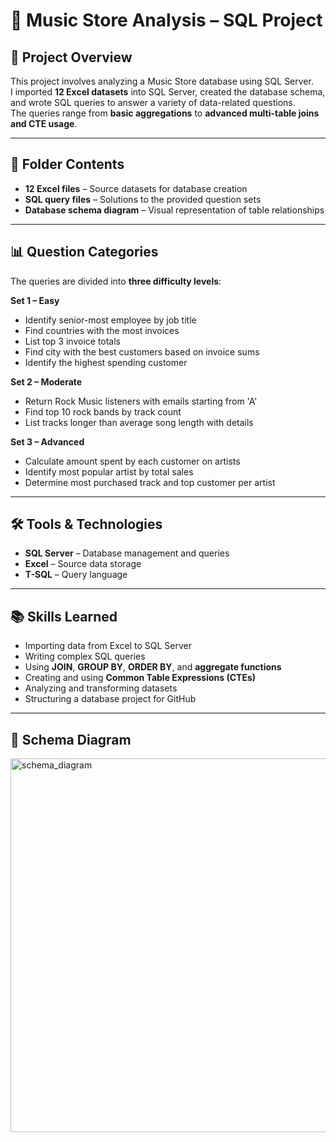 # 🎵 Music Store Analysis – SQL Project

## 📌 Project Overview
This project involves analyzing a Music Store database using SQL Server.  
I imported **12 Excel datasets** into SQL Server, created the database schema, and wrote SQL queries to answer a variety of data-related questions.  
The queries range from **basic aggregations** to **advanced multi-table joins and CTE usage**.

---

## 📂 Folder Contents
- **12 Excel files** – Source datasets for database creation  
- **SQL query files** – Solutions to the provided question sets  
- **Database schema diagram** – Visual representation of table relationships  

---

## 📊 Question Categories
The queries are divided into **three difficulty levels**:

**Set 1 – Easy**  
- Identify senior-most employee by job title  
- Find countries with the most invoices  
- List top 3 invoice totals  
- Find city with the best customers based on invoice sums  
- Identify the highest spending customer  

**Set 2 – Moderate**  
- Return Rock Music listeners with emails starting from 'A'  
- Find top 10 rock bands by track count  
- List tracks longer than average song length with details  

**Set 3 – Advanced**  
- Calculate amount spent by each customer on artists  
- Identify most popular artist by total sales  
- Determine most purchased track and top customer per artist  

---

## 🛠 Tools & Technologies
- **SQL Server** – Database management and queries  
- **Excel** – Source data storage  
- **T-SQL** – Query language  

---

## 📚 Skills Learned
- Importing data from Excel to SQL Server  
- Writing complex SQL queries  
- Using **JOIN**, **GROUP BY**, **ORDER BY**, and **aggregate functions**  
- Creating and using **Common Table Expressions (CTEs)**  
- Analyzing and transforming datasets  
- Structuring a database project for GitHub  

---

## 📜 Schema Diagram
<img width="594" height="598" alt="schema_diagram" src="https://github.com/user-attachments/assets/7ca96604-70d8-4b68-b406-1b4b26cc0007" />
